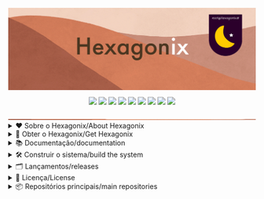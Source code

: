 
<!-- Vamos adicionar o logotipo do sistema -->

<p align="center">
<img align="center" src="https://github.com/hexagonix/Doc/blob/main/Img/banner.png">
</p>

<div align="center">

![](https://img.shields.io/github/license/hexagonix/hexagonix.svg)
![](https://img.shields.io/github/stars/hexagonix/hexagonix.svg)
![](https://img.shields.io/github/issues/hexagonix/hexagonix.svg)
![](https://img.shields.io/github/issues-closed/hexagonix/hexagonix.svg)
![](https://img.shields.io/github/issues-pr/hexagonix/hexagonix.svg)
![](https://img.shields.io/github/issues-pr-closed/hexagonix/hexagonix.svg)
![](https://img.shields.io/github/downloads/hexagonix/hexagonix/total.svg)
![](https://img.shields.io/github/release/hexagonix/hexagonix.svg)
[![](https://img.shields.io/twitter/follow/hexagonixOS.svg?style=social&label=Follow%20%40HexagonixOS)](https://twitter.com/hexagonixOS)

</div>

<!-- Vai funcionar como <hr> -->

<img src="https://github.com/hexagonix/Doc/blob/main/Img/hr.png" width="100%" height="2px" />

<details title="Sobre o Hexagonix/About Hexagonix" align='left'>
<br>
<summary align='left'>❤ Sobre o Hexagonix/About Hexagonix</summary>

* [Português (Brasil)](https://github.com/hexagonix/Doc/blob/main/Hexagonix/Hexagonix.pt.md)
* [English](https://github.com/hexagonix/Doc/blob/main/Hexagonix/Hexagonix.en.md) 

</details>

<details title="Obter o Hexagonix/Get Hexagonix" align='left'>
<br>
<summary align='left'>📀 Obter o Hexagonix/Get Hexagonix</summary>

* [Português (Brasil)](https://github.com/hexagonix/Doc/blob/main/Hexagonix/README.pt.md)
* [English](https://github.com/hexagonix/Doc/blob/main/Hexagonix/README.en.md) 

</details>

<details title="Documentação/documentation" align='left'>
<br>
<summary align='left'>📚 Documentação/documentation</summary>

* [Português (Brasil)](https://github.com/hexagonix/Doc)
* [English](https://github.com/hexagonix/Doc)

</details>

<details title="Construir o sistema/build the system" align='left'>
<br>
<summary align='left'>🛠 Construir o sistema/build the system</summary>

* [Português (Brasil)](https://github.com/hexagonix/build/blob/main/README.pt.md)
* [English](https://github.com/hexagonix/build/blob/main/README.en.md)

</details>

<details title="Lançamentos/releases" align='left'>
<br>
<summary align='left'>🗂 Lançamentos/releases</summary>

* [Português (Brasil)](https://github.com/hexagonix/Doc/blob/main/Hexagonix/REL.pt.md)
* [English](https://github.com/hexagonix/Doc/blob/main/Hexagonix/REL.en.md) 

</details>

<details title="Licença/License" align='left'>
<br>
<summary align='left'>📝 Licença/License</summary>

<div align="justify">

Hexagonix Operating System

BSD 3-Clause License

Copyright (c) 2015-2022, Felipe Miguel Nery Lunkes <br>
All rights reserved.

Redistribution and use in source and binary forms, with or without
modification, are permitted provided that the following conditions are met:

1. Redistributions of source code must retain the above copyright notice, this
   list of conditions and the following disclaimer.

2. Redistributions in binary form must reproduce the above copyright notice,
   this list of conditions and the following disclaimer in the documentation
   and/or other materials provided with the distribution.

3. Neither the name of the copyright holder nor the names of its
   contributors may be used to endorse or promote products derived from
   this software without specific prior written permission.

THIS SOFTWARE IS PROVIDED BY THE COPYRIGHT HOLDERS AND CONTRIBUTORS "AS IS"
AND ANY EXPRESS OR IMPLIED WARRANTIES, INCLUDING, BUT NOT LIMITED TO, THE
IMPLIED WARRANTIES OF MERCHANTABILITY AND FITNESS FOR A PARTICULAR PURPOSE ARE
DISCLAIMED. IN NO EVENT SHALL THE COPYRIGHT HOLDER OR CONTRIBUTORS BE LIABLE
FOR ANY DIRECT, INDIRECT, INCIDENTAL, SPECIAL, EXEMPLARY, OR CONSEQUENTIAL
DAMAGES (INCLUDING, BUT NOT LIMITED TO, PROCUREMENT OF SUBSTITUTE GOODS OR
SERVICES; LOSS OF USE, DATA, OR PROFITS; OR BUSINESS INTERRUPTION) HOWEVER
CAUSED AND ON ANY THEORY OF LIABILITY, WHETHER IN CONTRACT, STRICT LIABILITY,
OR TORT (INCLUDING NEGLIGENCE OR OTHERWISE) ARISING IN ANY WAY OUT OF THE USE
OF THIS SOFTWARE, EVEN IF ADVISED OF THE POSSIBILITY OF SUCH DAMAGE.

</div>

</details>

<details title="Repositórios principais/main repositories" align='left'>
<br>
<summary align='left'>📦 Repositórios principais/main repositories</summary>

[![Hexagon Kernel](https://github-readme-stats.vercel.app/api/pin/?username=Hexagonix&repo=Hexagon&theme=dark)](https://github.com/hexagonix/Hexagon)
[![HBoot](https://github-readme-stats.vercel.app/api/pin/?username=Hexagonix&repo=HBoot&theme=dark)](https://github.com/hexagonix/Hboot)
[![Unix-Apps](https://github-readme-stats.vercel.app/api/pin/?username=Hexagonix&repo=unix-apps&theme=dark)](https://github.com/hexagonix/unix-apps)
[![Andromeda-Apps](https://github-readme-stats.vercel.app/api/pin/?username=Hexagonix&repo=andromeda-apps&theme=dark)](https://github.com/hexagonix/andromeda-apps)
[![lib](https://github-readme-stats.vercel.app/api/pin/?username=Hexagonix&repo=lib&theme=dark)](https://github.com/hexagonix/lib)
[![fasmX](https://github-readme-stats.vercel.app/api/pin/?username=Hexagonix&repo=fasmx&theme=dark)](https://github.com/hexagonix/fasmx)
[![hexagonix](https://github-readme-stats.vercel.app/api/pin/?username=Hexagonix&repo=hexagonix&theme=dark)](https://github.com/hexagonix/hexagonix)
[![build](https://github-readme-stats.vercel.app/api/pin/?username=Hexagonix&repo=build&theme=dark)](https://github.com/hexagonix/build)

</details>

<!-- Versão do arquivo: 1.0

Copyright © 2022 Felipe Miguel Nery Lunkes

-->
